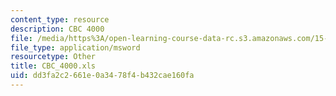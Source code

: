 ```yaml
---
content_type: resource
description: CBC 4000
file: /media/https%3A/open-learning-course-data-rc.s3.amazonaws.com/15-062-data-mining-spring-2003/dd3fa2c2661e0a3478f4b432cae160fa_CBC_4000.xls
file_type: application/msword
resourcetype: Other
title: CBC_4000.xls
uid: dd3fa2c2-661e-0a34-78f4-b432cae160fa
---
```

